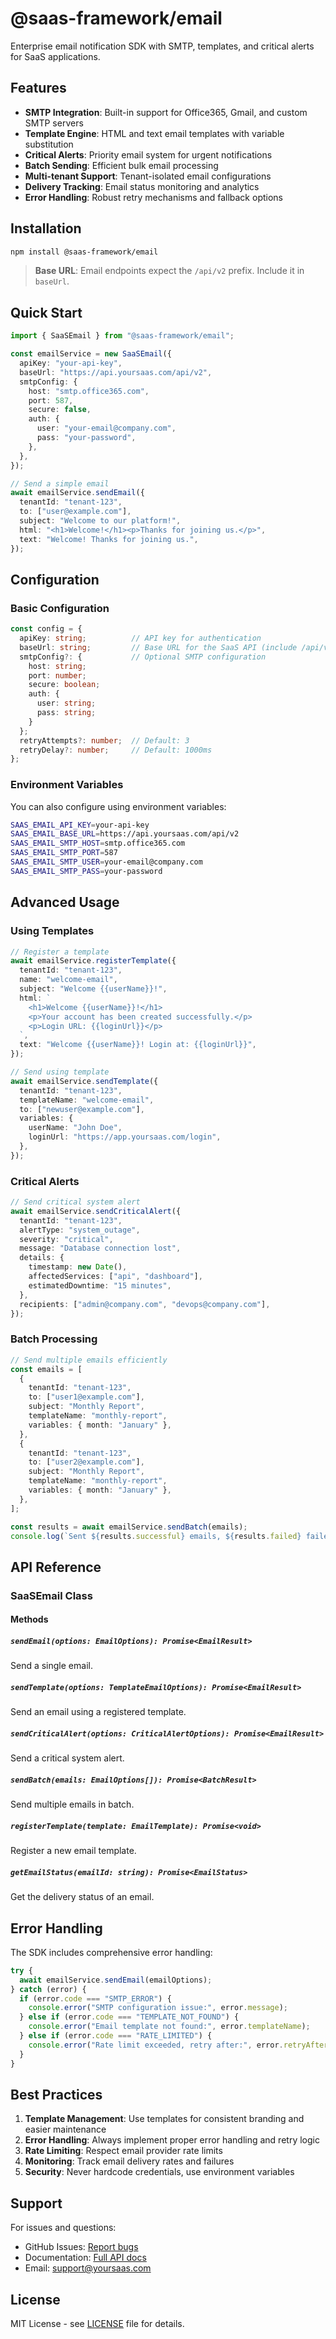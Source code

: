 # @saas-framework/email

Enterprise email notification SDK with SMTP, templates, and critical alerts for
SaaS applications.

## Features

- **SMTP Integration**: Built-in support for Office365, Gmail, and custom SMTP
  servers
- **Template Engine**: HTML and text email templates with variable substitution
- **Critical Alerts**: Priority email system for urgent notifications
- **Batch Sending**: Efficient bulk email processing
- **Multi-tenant Support**: Tenant-isolated email configurations
- **Delivery Tracking**: Email status monitoring and analytics
- **Error Handling**: Robust retry mechanisms and fallback options

## Installation

```bash
npm install @saas-framework/email
```

> **Base URL**: Email endpoints expect the `/api/v2` prefix. Include it in `baseUrl`.

## Quick Start

```typescript
import { SaaSEmail } from "@saas-framework/email";

const emailService = new SaaSEmail({
  apiKey: "your-api-key",
  baseUrl: "https://api.yoursaas.com/api/v2",
  smtpConfig: {
    host: "smtp.office365.com",
    port: 587,
    secure: false,
    auth: {
      user: "your-email@company.com",
      pass: "your-password",
    },
  },
});

// Send a simple email
await emailService.sendEmail({
  tenantId: "tenant-123",
  to: ["user@example.com"],
  subject: "Welcome to our platform!",
  html: "<h1>Welcome!</h1><p>Thanks for joining us.</p>",
  text: "Welcome! Thanks for joining us.",
});
```

## Configuration

### Basic Configuration

```typescript
const config = {
  apiKey: string;          // API key for authentication
  baseUrl: string;         // Base URL for the SaaS API (include /api/v2)
  smtpConfig?: {           // Optional SMTP configuration
    host: string;
    port: number;
    secure: boolean;
    auth: {
      user: string;
      pass: string;
    }
  };
  retryAttempts?: number;  // Default: 3
  retryDelay?: number;     // Default: 1000ms
};
```

### Environment Variables

You can also configure using environment variables:

```bash
SAAS_EMAIL_API_KEY=your-api-key
SAAS_EMAIL_BASE_URL=https://api.yoursaas.com/api/v2
SAAS_EMAIL_SMTP_HOST=smtp.office365.com
SAAS_EMAIL_SMTP_PORT=587
SAAS_EMAIL_SMTP_USER=your-email@company.com
SAAS_EMAIL_SMTP_PASS=your-password
```

## Advanced Usage

### Using Templates

```typescript
// Register a template
await emailService.registerTemplate({
  tenantId: "tenant-123",
  name: "welcome-email",
  subject: "Welcome {{userName}}!",
  html: `
    <h1>Welcome {{userName}}!</h1>
    <p>Your account has been created successfully.</p>
    <p>Login URL: {{loginUrl}}</p>
  `,
  text: "Welcome {{userName}}! Login at: {{loginUrl}}",
});

// Send using template
await emailService.sendTemplate({
  tenantId: "tenant-123",
  templateName: "welcome-email",
  to: ["newuser@example.com"],
  variables: {
    userName: "John Doe",
    loginUrl: "https://app.yoursaas.com/login",
  },
});
```

### Critical Alerts

```typescript
// Send critical system alert
await emailService.sendCriticalAlert({
  tenantId: "tenant-123",
  alertType: "system_outage",
  severity: "critical",
  message: "Database connection lost",
  details: {
    timestamp: new Date(),
    affectedServices: ["api", "dashboard"],
    estimatedDowntime: "15 minutes",
  },
  recipients: ["admin@company.com", "devops@company.com"],
});
```

### Batch Processing

```typescript
// Send multiple emails efficiently
const emails = [
  {
    tenantId: "tenant-123",
    to: ["user1@example.com"],
    subject: "Monthly Report",
    templateName: "monthly-report",
    variables: { month: "January" },
  },
  {
    tenantId: "tenant-123",
    to: ["user2@example.com"],
    subject: "Monthly Report",
    templateName: "monthly-report",
    variables: { month: "January" },
  },
];

const results = await emailService.sendBatch(emails);
console.log(`Sent ${results.successful} emails, ${results.failed} failed`);
```

## API Reference

### SaaSEmail Class

#### Methods

##### `sendEmail(options: EmailOptions): Promise<EmailResult>`

Send a single email.

##### `sendTemplate(options: TemplateEmailOptions): Promise<EmailResult>`

Send an email using a registered template.

##### `sendCriticalAlert(options: CriticalAlertOptions): Promise<EmailResult>`

Send a critical system alert.

##### `sendBatch(emails: EmailOptions[]): Promise<BatchResult>`

Send multiple emails in batch.

##### `registerTemplate(template: EmailTemplate): Promise<void>`

Register a new email template.

##### `getEmailStatus(emailId: string): Promise<EmailStatus>`

Get the delivery status of an email.

## Error Handling

The SDK includes comprehensive error handling:

```typescript
try {
  await emailService.sendEmail(emailOptions);
} catch (error) {
  if (error.code === "SMTP_ERROR") {
    console.error("SMTP configuration issue:", error.message);
  } else if (error.code === "TEMPLATE_NOT_FOUND") {
    console.error("Email template not found:", error.templateName);
  } else if (error.code === "RATE_LIMITED") {
    console.error("Rate limit exceeded, retry after:", error.retryAfter);
  }
}
```

## Best Practices

1. **Template Management**: Use templates for consistent branding and easier
   maintenance
2. **Error Handling**: Always implement proper error handling and retry logic
3. **Rate Limiting**: Respect email provider rate limits
4. **Monitoring**: Track email delivery rates and failures
5. **Security**: Never hardcode credentials, use environment variables

## Support

For issues and questions:

- GitHub Issues:
  [Report bugs](https://github.com/your-org/saas-framework/issues)
- Documentation: [Full API docs](https://docs.yoursaas.com/email)
- Email: support@yoursaas.com

## License

MIT License - see [LICENSE](LICENSE) file for details.
